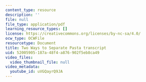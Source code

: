 ```yaml
---
content_type: resource
description: ''
file: null
file_type: application/pdf
learning_resource_types: []
license: https://creativecommons.org/licenses/by-nc-sa/4.0/
ocw_type: OCWFile
resourcetype: Document
title: Two Ways to Separate Pasta transcript
uid: 52005905-187a-48f4-a876-902f5eb8ca49
video_files:
  video_thumbnail_file: null
video_metadata:
  youtube_id: uVGQayrQ9JA
---
```

